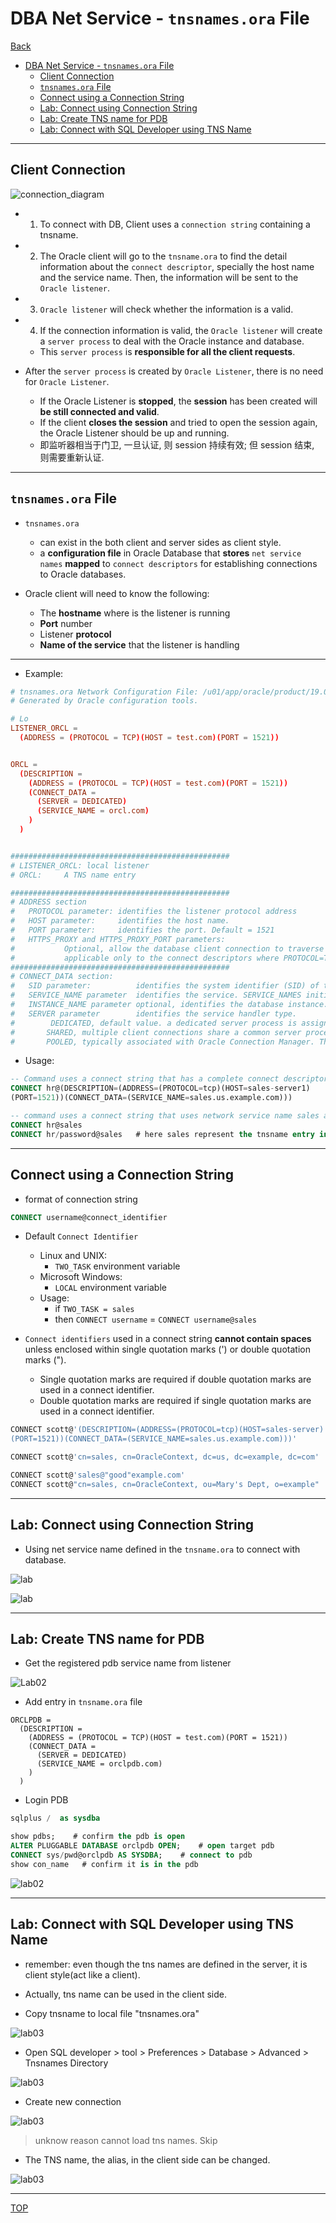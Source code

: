 # DBA Net Service - `tnsnames.ora` File

[Back](../../index.md)

- [DBA Net Service - `tnsnames.ora` File](#dba-net-service---tnsnamesora-file)
  - [Client Connection](#client-connection)
  - [`tnsnames.ora` File](#tnsnamesora-file)
  - [Connect using a Connection String](#connect-using-a-connection-string)
  - [Lab: Connect using Connection String](#lab-connect-using-connection-string)
  - [Lab: Create TNS name for PDB](#lab-create-tns-name-for-pdb)
  - [Lab: Connect with SQL Developer using TNS Name](#lab-connect-with-sql-developer-using-tns-name)

---

## Client Connection

![connection_diagram](./pic/connection_diagram.png)

- 1. To connect with DB, Client uses a `connection string` containing a tnsname.
- 2. The Oracle client will go to the `tnsname.ora` to find the detail information about the `connect descriptor`, specially the host name and the service name. Then, the information will be sent to the `Oracle listener`.
- 3. `Oracle listener` will check whether the information is a valid.
- 4. If the connection information is valid, the `Oracle listener` will create a `server process` to deal with the Oracle instance and database.

  - This `server process` is **responsible for all the client requests**.

- After the `server process` is created by `Oracle Listener`, there is no need for `Oracle Listener`.
  - If the Oracle Listener is **stopped**, the **session** has been created will **be still connected and valid**.
  - If the client **closes the session** and tried to open the session again, the Oracle Listener should be up and running.
  - 即监听器相当于门卫, 一旦认证, 则 session 持续有效; 但 session 结束, 则需要重新认证.

---

## `tnsnames.ora` File

- `tnsnames.ora`

  - can exist in the both client and server sides as client style.
  - a **configuration file** in Oracle Database that **stores** `net service names` **mapped** to `connect descriptors` for establishing connections to Oracle databases.

- Oracle client will need to know the following:

  - The **hostname** where is the listener is running
  - **Port** number
  - Listener **protocol**
  - **Name of the service** that the listener is handling

---

- Example:

```conf
# tnsnames.ora Network Configuration File: /u01/app/oracle/product/19.0.0/dbhome_1/network/admin/tnsnames.ora
# Generated by Oracle configuration tools.

# Lo
LISTENER_ORCL =
  (ADDRESS = (PROTOCOL = TCP)(HOST = test.com)(PORT = 1521))


ORCL =
  (DESCRIPTION =
    (ADDRESS = (PROTOCOL = TCP)(HOST = test.com)(PORT = 1521))
    (CONNECT_DATA =
      (SERVER = DEDICATED)
      (SERVICE_NAME = orcl.com)
    )
  )


#################################################
# LISTENER_ORCL: local listener
# ORCL:     A TNS name entry

#################################################
# ADDRESS section
#   PROTOCOL parameter: identifies the listener protocol address
#   HOST parameter:     identifies the host name.
#   PORT parameter:     identifies the port. Default = 1521
#   HTTPS_PROXY and HTTPS_PROXY_PORT parameters:
#           Optional, allow the database client connection to traverse through the organization’s forward web proxy.
#           applicable only to the connect descriptors where PROTOCOL=TCPS.
#################################################
# CONNECT_DATA section:
#   SID parameter:          identifies the system identifier (SID) of the Oracle database.
#   SERVICE_NAME parameter  identifies the service. SERVICE_NAMES initialization parameter, typically the global database name
#   INSTANCE_NAME parameter optional, identifies the database instance. useful for an Oracle RAC configuration
#   SERVER parameter        identifies the service handler type.
#        DEDICATED, default value. a dedicated server process is assigned to each user session, providing isolation and dedicated resources for that connection.
#       SHARED, multiple client connections share a common server process.
#       POOLED, typically associated with Oracle Connection Manager. The pool contains shared server processes that are dynamically allocated to client connections as needed.
```

- Usage:

```sql
-- Command uses a connect string that has a complete connect descriptor as the connect identifier instead of a network service name.
CONNECT hr@(DESCRIPTION=(ADDRESS=(PROTOCOL=tcp)(HOST=sales-server1)
(PORT=1521))(CONNECT_DATA=(SERVICE_NAME=sales.us.example.com)))

-- command uses a connect string that uses network service name sales as the connect identifier
CONNECT hr@sales
CONNECT hr/password@sales   # here sales represent the tnsname entry in the client machine.
```

---

## Connect using a Connection String

- format of connection string

```sql
CONNECT username@connect_identifier
```

- Default `Connect Identifier`

  - Linux and UNIX:
    - `TWO_TASK` environment variable
  - Microsoft Windows:
    - `LOCAL` environment variable
  - Usage:
    - if `TWO_TASK = sales`
    - then `CONNECT username` = `CONNECT username@sales`

- `Connect identifiers` used in a connect string **cannot contain spaces** unless enclosed within single quotation marks (') or double quotation marks (").
  - Single quotation marks are required if double quotation marks are used in a connect identifier.
  - Double quotation marks are required if single quotation marks are used in a connect identifier.

```sh
CONNECT scott@'(DESCRIPTION=(ADDRESS=(PROTOCOL=tcp)(HOST=sales-server)
(PORT=1521))(CONNECT_DATA=(SERVICE_NAME=sales.us.example.com)))'

CONNECT scott@'cn=sales, cn=OracleContext, dc=us, dc=example, dc=com'

CONNECT scott@'sales@"good"example.com'
CONNECT scott@"cn=sales, cn=OracleContext, ou=Mary's Dept, o=example"
```

---

## Lab: Connect using Connection String

- Using net service name defined in the `tnsname.ora` to connect with database.

![lab](./pic/lab01.png)

![lab](./pic/lab02.png)

---

## Lab: Create TNS name for PDB

- Get the registered pdb service name from listener

![Lab02](./pic/lab0201.png)

- Add entry in `tnsname.ora` file

```config
ORCLPDB =
  (DESCRIPTION =
    (ADDRESS = (PROTOCOL = TCP)(HOST = test.com)(PORT = 1521))
    (CONNECT_DATA =
      (SERVER = DEDICATED)
      (SERVICE_NAME = orclpdb.com)
    )
  )

```

- Login PDB

```sql
sqlplus /  as sysdba

show pdbs;    # confirm the pdb is open
ALTER PLUGGABLE DATABASE orclpdb OPEN;    # open target pdb
CONNECT sys/pwd@orclpdb AS SYSDBA;    # connect to pdb
show con_name   # confirm it is in the pdb
```

![lab02](./pic/lab0203.png)

---

## Lab: Connect with SQL Developer using TNS Name

- remember: even though the tns names are defined in the server, it is client style(act like a client).
- Actually, tns name can be used in the client side.

- Copy tnsname to local file "tnsnames.ora"

![lab03](./pic/lab0301.png)

- Open SQL developer > tool > Preferences > Database > Advanced > Tnsnames Directory

![lab03](./pic/lab0302.png)

- Create new connection

![lab03](./pic/lab0303.png)

> unknow reason cannot load tns names. Skip

- The TNS name, the alias, in the client side can be changed.

![lab03](./pic/lab0304.png)

---

[TOP](#dba-net-service---tnsnamesora-file)

